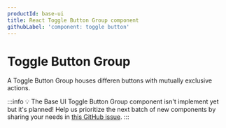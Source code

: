 ```yaml
---
productId: base-ui
title: React Toggle Button Group component
githubLabel: 'component: toggle button'
---
```


# Toggle Button Group

<p class="description">A Toggle Button Group houses differen buttons with mutually exclusive actions.</p>

:::info
💡 The Base UI Toggle Button Group component isn't implement yet but it's planned!
Help us prioritize the next batch of new components by sharing your needs in [this GitHub issue](https://github.com/mui/material-ui/issues/38044).
:::
